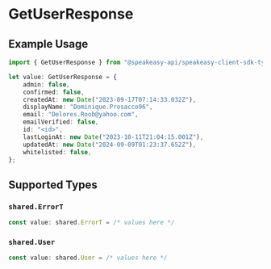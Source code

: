 # GetUserResponse

## Example Usage

```typescript
import { GetUserResponse } from "@speakeasy-api/speakeasy-client-sdk-typescript/sdk/models/operations";

let value: GetUserResponse = {
    admin: false,
    confirmed: false,
    createdAt: new Date("2023-09-17T07:14:33.032Z"),
    displayName: "Dominique.Prosacco96",
    email: "Delores.Roob@yahoo.com",
    emailVerified: false,
    id: "<id>",
    lastLoginAt: new Date("2023-10-11T21:04:15.001Z"),
    updatedAt: new Date("2024-09-09T01:23:37.652Z"),
    whitelisted: false,
};
```

## Supported Types

### `shared.ErrorT`

```typescript
const value: shared.ErrorT = /* values here */
```

### `shared.User`

```typescript
const value: shared.User = /* values here */
```

